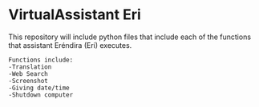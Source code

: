 # VirtualAssistant Eri
 
This repository will include python files that include each of the functions that assistant Eréndira (Eri) executes. 

~~~~~~~~
Functions include:
-Translation
-Web Search 
-Screenshot
-Giving date/time
-Shutdown computer 
~~~~~~~~~

